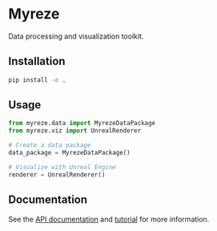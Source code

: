 # Myreze

Data processing and visualization toolkit.

## Installation

```bash
pip install -e .
```

## Usage

```python
from myreze.data import MyrezeDataPackage
from myreze.viz import UnrealRenderer

# Create a data package
data_package = MyrezeDataPackage()

# Visualize with Unreal Engine
renderer = UnrealRenderer()
```

## Documentation

See the [API documentation](docs/api.md) and [tutorial](docs/tutorial.md) for more information.
